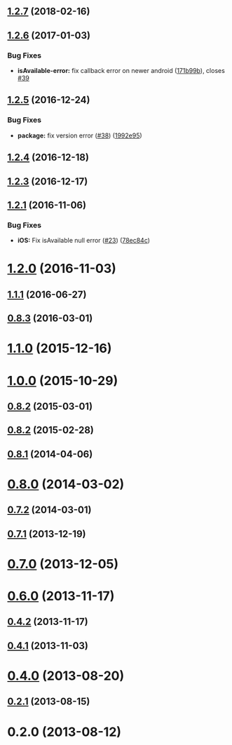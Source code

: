 <a name="1.2.7"></a>
## [1.2.7](https://github.com/hypery2k/cordova-email-plugin/compare/v1.2.6...v1.2.7) (2018-02-16)



<a name="1.2.6"></a>
## [1.2.6](https://github.com/hypery2k/cordova-email-plugin/compare/v1.2.5...v1.2.6) (2017-01-03)


### Bug Fixes

* **isAvailable-error:** fix callback error on newer android ([171b99b](https://github.com/hypery2k/cordova-email-plugin/commit/171b99b)), closes [#39](https://github.com/hypery2k/cordova-email-plugin/issues/39)



<a name="1.2.5"></a>
## [1.2.5](https://github.com/hypery2k/cordova-email-plugin/compare/v1.2.4...v1.2.5) (2016-12-24)


### Bug Fixes

* **package:** fix version error ([#38](https://github.com/hypery2k/cordova-email-plugin/issues/38)) ([1992e95](https://github.com/hypery2k/cordova-email-plugin/commit/1992e95))



<a name="1.2.4"></a>
## [1.2.4](https://github.com/hypery2k/cordova-email-plugin/compare/v1.2.3...v1.2.4) (2016-12-18)



<a name="1.2.3"></a>
## [1.2.3](https://github.com/hypery2k/cordova-email-plugin/compare/v1.2.1...v1.2.3) (2016-12-17)



<a name="1.2.1"></a>
## [1.2.1](https://github.com/hypery2k/cordova-email-plugin/compare/v1.2.0...v1.2.1) (2016-11-06)


### Bug Fixes

* **iOS:** Fix isAvailable null error ([#23](https://github.com/hypery2k/cordova-email-plugin/issues/23)) ([78ec84c](https://github.com/hypery2k/cordova-email-plugin/commit/78ec84c))



<a name="1.2.0"></a>
# [1.2.0](https://github.com/hypery2k/cordova-email-plugin/compare/v1.1.1...v1.2.0) (2016-11-03)



<a name="1.1.1"></a>
## [1.1.1](https://github.com/hypery2k/cordova-email-plugin/compare/0.8.3...v1.1.1) (2016-06-27)



<a name="0.8.3"></a>
## [0.8.3](https://github.com/hypery2k/cordova-email-plugin/compare/v1.1.0...0.8.3) (2016-03-01)



<a name="1.1.0"></a>
# [1.1.0](https://github.com/hypery2k/cordova-email-plugin/compare/v1.0.0...v1.1.0) (2015-12-16)



<a name="1.0.0"></a>
# [1.0.0](https://github.com/hypery2k/cordova-email-plugin/compare/0.8.2...v1.0.0) (2015-10-29)



<a name="0.8.2"></a>
## [0.8.2](https://github.com/hypery2k/cordova-email-plugin/compare/v0.8.2...0.8.2) (2015-03-01)



<a name="0.8.2"></a>
## [0.8.2](https://github.com/hypery2k/cordova-email-plugin/compare/0.8.1...v0.8.2) (2015-02-28)



<a name="0.8.1"></a>
## [0.8.1](https://github.com/hypery2k/cordova-email-plugin/compare/0.8.0...0.8.1) (2014-04-06)



<a name="0.8.0"></a>
# [0.8.0](https://github.com/hypery2k/cordova-email-plugin/compare/0.7.2...0.8.0) (2014-03-02)



<a name="0.7.2"></a>
## [0.7.2](https://github.com/hypery2k/cordova-email-plugin/compare/0.7.1...0.7.2) (2014-03-01)



<a name="0.7.1"></a>
## [0.7.1](https://github.com/hypery2k/cordova-email-plugin/compare/0.7.0...0.7.1) (2013-12-19)



<a name="0.7.0"></a>
# [0.7.0](https://github.com/hypery2k/cordova-email-plugin/compare/0.6.0...0.7.0) (2013-12-05)



<a name="0.6.0"></a>
# [0.6.0](https://github.com/hypery2k/cordova-email-plugin/compare/0.4.2...0.6.0) (2013-11-17)



<a name="0.4.2"></a>
## [0.4.2](https://github.com/hypery2k/cordova-email-plugin/compare/0.4.1...0.4.2) (2013-11-17)



<a name="0.4.1"></a>
## [0.4.1](https://github.com/hypery2k/cordova-email-plugin/compare/0.4.0...0.4.1) (2013-11-03)



<a name="0.4.0"></a>
# [0.4.0](https://github.com/hypery2k/cordova-email-plugin/compare/0.2.1...0.4.0) (2013-08-20)



<a name="0.2.1"></a>
## [0.2.1](https://github.com/hypery2k/cordova-email-plugin/compare/0.2.0...0.2.1) (2013-08-15)



<a name="0.2.0"></a>
# 0.2.0 (2013-08-12)



